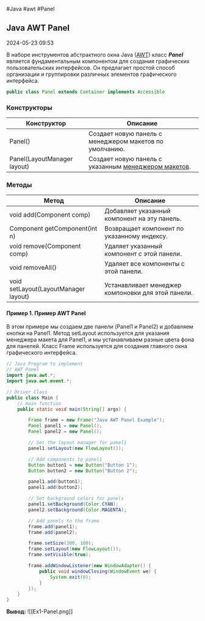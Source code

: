 #Java #awt #Panel

## Java AWT Panel

2024-05-23 09:53

В наборе инструментов абстрактного окна Java ([AWT](AWT)) класс **_Panel_** является фундаментальным компонентом для создания графических пользовательских интерфейсов. Он предлагает простой способ организации и группировки различных элементов графического интерфейса.
```java
public class Panel extends Container implements Accessible
```

### Конструкторы

| Конструктор                 | Описание                                                              |
| --------------------------- | --------------------------------------------------------------------- |
| Panel()                     | Создает новую панель с менеджером макетов по умолчанию.               |
| Panel(LayoutManager layout) | Создает новую панель с указанным [менеджером макетов](LayoutManager). |

### Методы

| Метод                                | Описание                                           |
| ------------------------------------ | -------------------------------------------------- |
| void add(Component comp)             | Добавляет указанный компонент на эту панель.       |
| Component getComponent(int n)        | Возвращает компонент по указанному индексу.        |
| void remove(Component comp)          | Удаляет указанный компонент с этой панели.         |
| void removeAll()                     | Удаляет все компоненты с этой панели.              |
| void setLayout(LayoutManager layout) | Устанавливает менеджер компоновки для этой панели. |

#### Пример 1. Пример AWT Panel

В этом примере мы создаем две панели (Panel1 и Panel2) и добавляем кнопки на Panel1. Метод setLayout используется для указания менеджера макета для Panel1, и мы устанавливаем разные цвета фона для панелей. Класс Frame используется для создания главного окна графического интерфейса.
```java
// Java Program to implement  
// AWT Panel 
import java.awt.*;
import java.awt.event.*;

// Driver Class 
public class Main {
    // main function
    public static void main(String[] args) {

        Frame frame = new Frame("Java AWT Panel Example");
        Panel panel1 = new Panel();
        Panel panel2 = new Panel();

        // Set the layout manager for panel1 
        panel1.setLayout(new FlowLayout());

        // Add components to panel1 
        Button button1 = new Button("Button 1");
        Button button2 = new Button("Button 2");

        panel1.add(button1);
        panel1.add(button2);

        // Set background colors for panels 
        panel1.setBackground(Color.CYAN);
        panel2.setBackground(Color.MAGENTA);

        // Add panels to the frame 
        frame.add(panel1);
        frame.add(panel2);

        frame.setSize(300, 100);
        frame.setLayout(new FlowLayout());
        frame.setVisible(true);

        frame.addWindowListener(new WindowAdapter() {
            public void windowClosing(WindowEvent we) {
                System.exit(0);
            }
        });
    }
} 
```
**Вывод:**
![[Ex1-Panel.png]]
